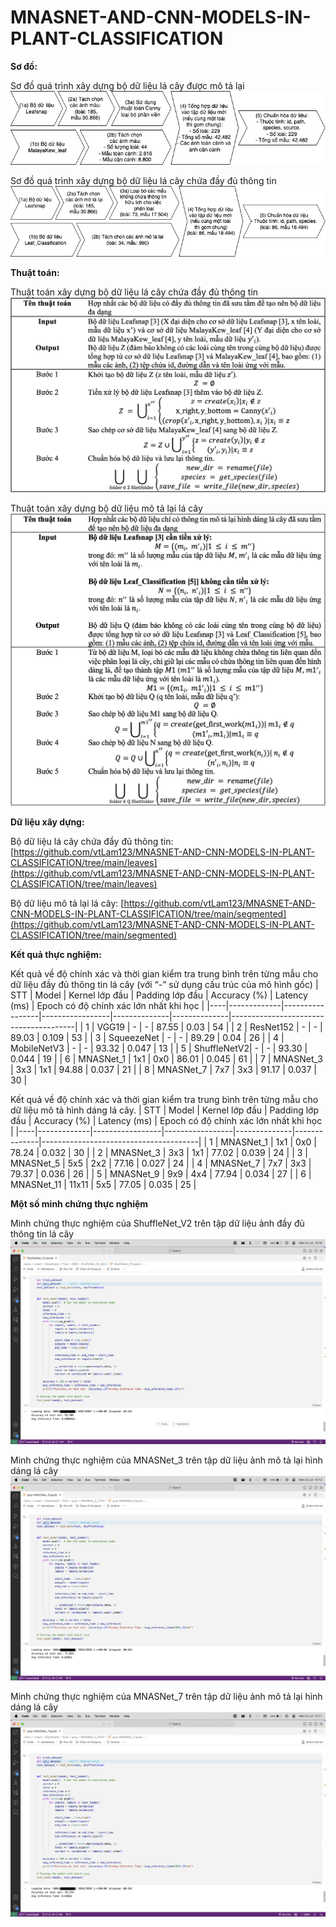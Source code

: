 # MNASNET-AND-CNN-MODELS-IN-PLANT-CLASSIFICATION

**Sơ đồ:**

Sơ đồ quá trình xây dựng bộ dữ liệu lá cây được mô tả lại
<img src="image/Tiền xử lý RGB.png">

Sơ đồ quá trình xây dựng bộ dữ liệu lá cây chứa đầy đủ thông tin
<img src="image/Tiền xử lý Gray.png">

**Thuật toán:**

Thuật toán xây dựng bộ dữ liệu lá cây chứa đầy đủ thông tin
<img src="image/RGB_algorithm.png">

Thuật toán xây dựng bộ dữ liệu mô tả lại lá cây
<img src="image/Gray_algorithm.png">

**Dữ liệu xây dựng:**

Bộ dữ liệu lá cây chứa đầy đủ thông tin: [https://github.com/vtLam123/MNASNET-AND-CNN-MODELS-IN-PLANT-CLASSIFICATION/tree/main/leaves](https://github.com/vtLam123/MNASNET-AND-CNN-MODELS-IN-PLANT-CLASSIFICATION/tree/main/leaves)

Bộ dữ liệu mô tả lại lá cây: [https://github.com/vtLam123/MNASNET-AND-CNN-MODELS-IN-PLANT-CLASSIFICATION/tree/main/segmented](https://github.com/vtLam123/MNASNET-AND-CNN-MODELS-IN-PLANT-CLASSIFICATION/tree/main/segmented)


**Kết quả thực nghiệm:**

Kết quả về độ chính xác và thời gian kiểm tra trung bình trên từng mẫu cho dữ liệu đầy đủ thông tin lá cây
(với “-” sử dụng cấu trúc của mô hình gốc)
| STT | Model       | Kernel lớp đầu | Padding lớp đầu | Accuracy (%) | Latency (ms) | Epoch có độ chính xác lớn nhất khi học |
|----|-------------|-----------------|-----------------|--------------|--------------|---------------------------------------|
| 1  | VGG19       | -               | -               | 87.55        | 0.03         | 54                                    |
| 2  | ResNet152   | -               | -               | 89.03        | 0.109        | 53                                    |
| 3  | SqueezeNet  | -               | -               | 89.29        | 0.04         | 26                                    |
| 4  | MobileNetV3 | -               | -               | 93.32        | 0.047        | 13                                    |
| 5  | ShuffleNetV2| -               | -               | 93.30        | 0.044        | 19                                    |
| 6  | MNASNet_1   | 1x1             | 0x0             | 86.01        | 0.045        | 61                                    |
| 7  | MNASNet_3   | 3x3             | 1x1             | 94.88        | 0.037        | 21                                    |
| 8  | MNASNet_7   | 7x7             | 3x3             | 91.17        | 0.037        | 30                                    |


Kết quả về độ chính xác và thời gian kiểm tra trung bình trên từng mẫu cho dữ liệu mô tả hình dáng lá cây.
| STT | Model       | Kernel lớp đầu | Padding lớp đầu | Accuracy (%) | Latency (ms) | Epoch có độ chính xác lớn nhất khi học |
|----|-------------|-----------------|-----------------|--------------|--------------|---------------------------------------|
| 1  | MNASNet_1   | 1x1             | 0x0             | 78.24        | 0.032        | 30                                    |
| 2  | MNASNet_3   | 3x3             | 1x1             | 77.02        | 0.039        | 24                                    |
| 3  | MNASNet_5   | 5x5             | 2x2             | 77.16        | 0.027        | 24                                    |
| 4  | MNASNet_7   | 7x7             | 3x3             | 79.37        | 0.036        | 26                                    |
| 5  | MNASNet_9   | 9x9             | 4x4             | 77.94        | 0.034        | 27                                    |
| 6  | MNASNet_11  | 11x11           | 5x5             | 77.05        | 0.035        | 25                                    |

**Một số minh chứng thực nghiệm**

Minh chứng thực nghiệm của ShuffleNet_V2 trên tập dữ liệu ảnh đầy đủ thông tin lá cây
<img src="image/ShuffleNet_V2.png">

Minh chứng thực nghiệm của MNASNet_3 trên tập dữ liệu ảnh mô tả lại hình dáng lá cây
<img src="image/gray-mnasnet_3.png">

Minh chứng thực nghiệm của MNASNet_7 trên tập dữ liệu ảnh mô tả lại hình dáng lá cây
<img src="image/gray-mnasnet_7.png">
